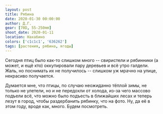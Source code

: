 ```yaml
---
layout: post
title: Рябина
date: 2020-01-30 00:00:00
author: Д.Г.
gear: [70D, 55-250mm]
shoot_date: 2020-01-11
location: Нахабино
colors: ['c1c1c1', '636262']
tags: [растения, рябина, ягоды]
---
```

Сегодня птиц было как-то слишком много -- свиристели и рябинники (а может, и ещё кто) оккупировали пару деревьев и всё утро галдели. Жаль, но поснимать их не получилось -- слишком уж мрачно на улице, некрасиво получается.

Думается мне, что птицы, по случаю неожиданно тёплой зимы, не только не улетели, но и не передохли от холода, из-за чего массово подъели всё, что можно было подъесть в ближайших лесах и теперь лезут в город, чтобы раздербанить рябинку, что на фото. Ну, да её в этом году, вроде как, много. Будем посмотреть.
